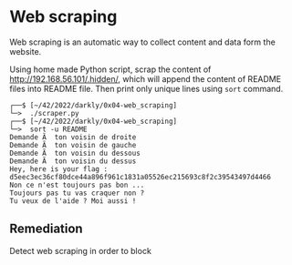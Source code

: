 # Web scraping
Web scraping is an automatic way to collect content and data form the website.

Using home made Python script, scrap the content of http://192.168.56.101/.hidden/, which will append the content of README files into README file. Then print only unique lines using `sort` command.

```shell
┌──$ [~/42/2022/darkly/0x04-web_scraping]
└─>  ./scraper.py
┌──$ [~/42/2022/darkly/0x04-web_scraping]
└─>  sort -u README
Demande Ã  ton voisin de droite  
Demande Ã  ton voisin de gauche  
Demande Ã  ton voisin du dessous 
Demande Ã  ton voisin du dessus  
Hey, here is your flag : d5eec3ec36cf80dce44a896f961c1831a05526ec215693c8f2c39543497d4466
Non ce n'est toujours pas bon ...
Toujours pas tu vas craquer non ?
Tu veux de l'aide ? Moi aussi ! 
```
## Remediation
Detect web scraping in order to block
